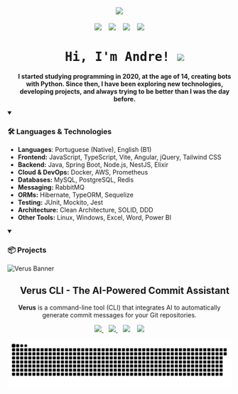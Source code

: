 <div align="center">
  <img src="https://github.com/user-attachments/assets/4e95fade-a458-4b8a-aa42-1a8d7afd2fb3"/>
</div>

<br/>

<div id="toc" align="center">
  <img src="https://api.visitorbadge.io/api/VisitorHit?user=euandresimoes&repo=github-visitors-badge&label=%F0%9F%91%80%20VISITORS&countColor=%23F3F8FF&labelColor=black"  />
  &nbsp;&nbsp;
  <img src="https://img.shields.io/github/followers/euandresimoes?style=for-the-badge&label=%F0%9F%91%A5%20Followers&labelColor=black&color=%23E26EE5" />
  &nbsp;&nbsp;
  <img src="https://img.shields.io/badge/dynamic/json?label=%F0%9F%93%A6%20REPOSITORIES&labelColor=black&color=%237E30E1&style=for-the-badge&query=public_repos&url=https://api.github.com/users/euandresimoes" />
  &nbsp;&nbsp;
  <img src="https://img.shields.io/github/stars/euandresimoes?style=for-the-badge&label=%E2%AD%90%20Stars&labelColor=black&color=%2349108B" />
  
  <ul style="list-style: none">
    <summary>
      <h1>
        <samp>Hi, I'm
          <b>Andre!</b>
        </samp>
        <img src="https://media.giphy.com/media/hvRJCLFzcasrR4ia7z/giphy.gif" width="28">
      </h1>
      <p align="center">
        <strong>I started studying programming in 2020, at the age of 14, creating bots with Python. Since then, I have been exploring new technologies, developing projects, and always trying to be better than I was the day before.</strong>
      </p>
    </summary>
  </ul>
</div>

<details open>
  <summary><h3>🛠️ <strong>Languages & Technologies</strong></h3></summary>

  - **Languages**: Portuguese (Native), English (B1)  
  - **Frontend:** JavaScript, TypeScript, Vite, Angular, jQuery, Tailwind CSS  
  - **Backend:** Java, Spring Boot, Node.js, NestJS, Elixir  
  - **Cloud & DevOps:** Docker, AWS, Prometheus  
  - **Databases:** MySQL, PostgreSQL, Redis  
  - **Messaging:** RabbitMQ  
  - **ORMs:** Hibernate, TypeORM, Sequelize  
  - **Testing:** JUnit, Mockito, Jest  
  - **Architecture:** Clean Architecture, SOLID, DDD  
  - **Other Tools:** Linux, Windows, Excel, Word, Power BI  
</details>

<details open>
  <summary><h3>📦 <strong>Projects</strong></h3></summary>

  <!--- Verus Project -->
  ![Verus Banner](https://github.com/user-attachments/assets/5173589a-5dd8-4fd4-9536-7e039365acae)
  <div id="toc" align="center">
  <ul style="list-style: none">
      <summary>
        <h2>
          Verus CLI - The AI-Powered Commit Assistant
        </h2>
      </summary>
    </ul>
  </div>
  <p align="center">
    <strong>Verus</strong> is a command-line tool (CLI) that integrates AI to automatically generate commit messages for your Git repositories.
  </p>
  <p align="center">
    <a href="https://github.com/euandresimoes/verus">
      <img src="https://img.shields.io/badge/🐈‍⬛-REPO-FFE162?style=for-the-badge&labelColor=000000"/>
    </a>
    &nbsp;&nbsp;
    <a href="https://www.npmjs.com/package/verus-cli">
      <img src="https://img.shields.io/npm/v/verus-cli?label=%F0%9F%93%A6+NPM&labelColor=black&color=%233F0071&style=for-the-badge"/>
    </a>
    &nbsp;&nbsp;
    <img src="https://img.shields.io/github/stars/euandresimoes/verus?style=for-the-badge&label=%E2%AD%90%20STARS&labelColor=black&color=%23FB2576"/>
    &nbsp;&nbsp;
    <img src="https://img.shields.io/github/repo-size/euandresimoes/verus?style=for-the-badge&label=%F0%9F%9B%A0%EF%B8%8F%20SIZE&labelColor=black&color=%23332FD0"/>
  </p>
</details>

<div align="center">
  <img src="https://github.com/euandresimoes/euandresimoes/blob/output/github-snake-dark.svg"/>
</div>
